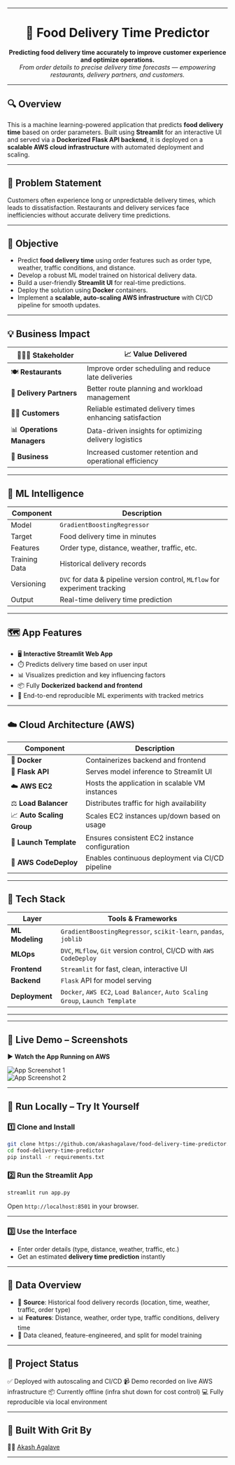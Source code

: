
---

<h1 align="center">🚚 Food Delivery Time Predictor</h1>

<p align="center">
  <b>Predicting food delivery time accurately to improve customer experience and optimize operations.</b><br/>
  <i>From order details to precise delivery time forecasts — empowering restaurants, delivery partners, and customers.</i>
</p>

---

## 🔍 Overview

This is a machine learning-powered application that predicts **food delivery time** based on order parameters. Built using **Streamlit** for an interactive UI and served via a **Dockerized Flask API backend**, it is deployed on a **scalable AWS cloud infrastructure** with automated deployment and scaling.

---

## 💼 Problem Statement

Customers often experience long or unpredictable delivery times, which leads to dissatisfaction. Restaurants and delivery services face inefficiencies without accurate delivery time predictions.

---

## 🎯 Objective

* Predict **food delivery time** using order features such as order type, weather, traffic conditions, and distance.
* Develop a robust ML model trained on historical delivery data.
* Build a user-friendly **Streamlit UI** for real-time predictions.
* Deploy the solution using **Docker** containers.
* Implement a **scalable, auto-scaling AWS infrastructure** with CI/CD pipeline for smooth updates.

---

## 💡 Business Impact

| 🧑‍🤝‍🧑 Stakeholder       | 📈 Value Delivered                                       |
| -------------------------- | -------------------------------------------------------- |
| 🍽️ **Restaurants**        | Improve order scheduling and reduce late deliveries      |
| 🚚 **Delivery Partners**   | Better route planning and workload management            |
| 🧑‍💻 **Customers**        | Reliable estimated delivery times enhancing satisfaction |
| 📊 **Operations Managers** | Data-driven insights for optimizing delivery logistics   |
| 💼 **Business**            | Increased customer retention and operational efficiency  |

---

## 🧠 ML Intelligence

| Component     | Description                                                                 |
| ------------- | --------------------------------------------------------------------------- |
| Model         | `GradientBoostingRegressor`                                                 |
| Target        | Food delivery time in minutes                                               |
| Features      | Order type, distance, weather, traffic, etc.                                |
| Training Data | Historical delivery records                                                 |
| Versioning    | `DVC` for data & pipeline version control, `MLflow` for experiment tracking |
| Output        | Real-time delivery time prediction                                          |

---

## 🗺️ App Features

* 🖥️ **Interactive Streamlit Web App**
* ⏱️ Predicts delivery time based on user input
* 📊 Visualizes prediction and key influencing factors
* 📦 Fully **Dockerized backend and frontend**
* 🧪 End-to-end reproducible ML experiments with tracked metrics

---

## ☁️ Cloud Architecture (AWS)

| Component                 | Description                                      |
| ------------------------- | ------------------------------------------------ |
| 🐳 **Docker**             | Containerizes backend and frontend               |
| 🧠 **Flask API**          | Serves model inference to Streamlit UI           |
| ☁️ **AWS EC2**            | Hosts the application in scalable VM instances   |
| ⚖️ **Load Balancer**      | Distributes traffic for high availability        |
| 📈 **Auto Scaling Group** | Scales EC2 instances up/down based on usage      |
| 🧬 **Launch Template**    | Ensures consistent EC2 instance configuration    |
| 🚀 **AWS CodeDeploy**     | Enables continuous deployment via CI/CD pipeline |

---

## 🧰 Tech Stack

| Layer           | Tools & Frameworks                                                            |
| --------------- | ----------------------------------------------------------------------------- |
| **ML Modeling** | `GradientBoostingRegressor`, `scikit-learn`, `pandas`, `joblib`               |
| **MLOps**       | `DVC`, `MLflow`, `Git` version control, CI/CD with `AWS CodeDeploy`           |
| **Frontend**    | `Streamlit` for fast, clean, interactive UI                                   |
| **Backend**     | `Flask` API for model serving                                                 |
| **Deployment**  | `Docker`, `AWS EC2`, `Load Balancer`, `Auto Scaling Group`, `Launch Template` |


---

---

## 🎥 Live Demo – Screenshots 

▶️ **Watch the App Running on AWS**

![App Screenshot 1](path/to/screenshot1.png)  
![App Screenshot 2](path/to/screenshot2.png)  


---

## 🧪 Run Locally – Try It Yourself

### 1️⃣ Clone and Install

```bash
git clone https://github.com/akashagalave/food-delivery-time-predictor.git
cd food-delivery-time-predictor
pip install -r requirements.txt
```

### 2️⃣ Run the Streamlit App

```bash
streamlit run app.py
```

Open `http://localhost:8501` in your browser.

---

### 3️⃣ Use the Interface

* Enter order details (type, distance, weather, traffic, etc.)
* Get an estimated **delivery time prediction** instantly

---

## 📁 Data Overview

* 📍 **Source**: Historical food delivery records (location, time, weather, traffic, order type)
* 📊 **Features**: Distance, weather, order type, traffic conditions, delivery time
* 🧹 Data cleaned, feature-engineered, and split for model training

---

## 📌 Project Status

✅ Deployed with autoscaling and CI/CD
📹 Demo recorded on live AWS infrastructure
📦 Currently offline (infra shut down for cost control)
💻 Fully reproducible via local environment

---

## 🙌 Built With Grit By

👨‍💻 [Akash Agalave](https://github.com/akashagalave)

---



